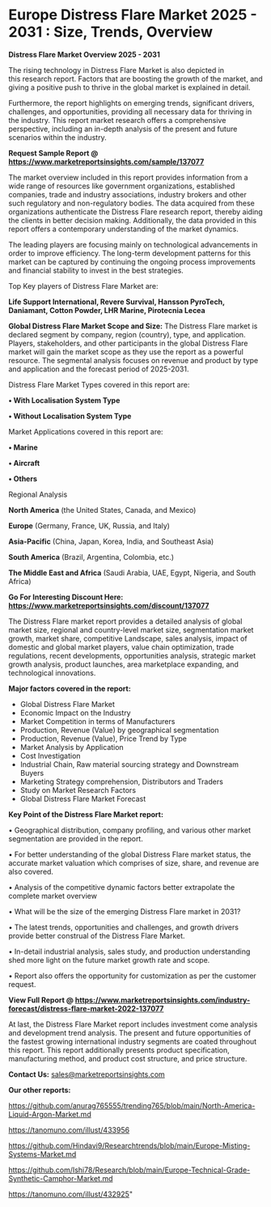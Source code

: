  # Europe Distress Flare Market 2025 - 2031 : Size, Trends, Overview

<Strong> Distress Flare Market Overview 2025 - 2031</strong>

The rising technology in Distress Flare Market is also depicted in this research report. Factors that are boosting the growth of the market, and giving a positive push to thrive in the global market is explained in detail.

Furthermore, the report highlights on emerging trends, significant drivers, challenges, and opportunities, providing all necessary data for thriving in the industry. This report market research offers a comprehensive perspective, including an in-depth analysis of the present and future scenarios within the industry.

<strong>Request Sample Report @ <a href=https://www.marketreportsinsights.com/sample/137077>https://www.marketreportsinsights.com/sample/137077</a></strong>

The market overview included in this report provides information from a wide range of resources like government organizations, established companies, trade and industry associations, industry brokers and other such regulatory and non-regulatory bodies. The data acquired from these organizations authenticate the Distress Flare research report, thereby aiding the clients in better decision making. Additionally, the data provided in this report offers a contemporary understanding of the market dynamics.

The leading players are focusing mainly on technological advancements in order to improve efficiency. The long-term development patterns for this market can be captured by continuing the ongoing process improvements and financial stability to invest in the best strategies.

Top Key players of Distress Flare Market are:

<strong>Life Support International, Revere Survival, Hansson PyroTech, Daniamant, Cotton Powder, LHR Marine, Pirotecnia Lecea</strong>

<strong><b>Global Distress Flare Market Scope and Size:</b></strong>
The Distress Flare market is declared segment by company, region (country), type, and application. Players, stakeholders, and other participants in the global Distress Flare market will gain the market scope as they use the report as a powerful resource. The segmental analysis focuses on revenue and product by type and application and the forecast period of 2025-2031.

Distress Flare Market Types covered in this report are:

<strong>• With Localisation System Type

• Without Localisation System Type</strong>

Market Applications covered in this report are:

<strong>• Marine

• Aircraft

• Others</strong> 

Regional Analysis

<strong>North America</strong> (the United States, Canada, and Mexico)

<strong>Europe</strong> (Germany, France, UK, Russia, and Italy)

<strong>Asia-Pacific</strong> (China, Japan, Korea, India, and Southeast Asia)

<strong>South America</strong> (Brazil, Argentina, Colombia, etc.)

<strong>The Middle East and Africa</strong> (Saudi Arabia, UAE, Egypt, Nigeria, and South Africa)

<strong>Go For Interesting Discount Here: <a href=https://www.marketreportsinsights.com/discount/137077>https://www.marketreportsinsights.com/discount/137077</a></strong>

The Distress Flare market report provides a detailed analysis of global market size, regional and country-level market size, segmentation market growth, market share, competitive Landscape, sales analysis, impact of domestic and global market players, value chain optimization, trade regulations, recent developments, opportunities analysis, strategic market growth analysis, product launches, area marketplace expanding, and technological innovations.

<strong><b>Major factors covered in the report:</b></strong>
<ul>
  <li>Global Distress Flare Market </li>
  <li>Economic Impact on the Industry</li>
  <li>Market Competition in terms of Manufacturers</li>
  <li>Production, Revenue (Value) by geographical segmentation</li>
  <li>Production, Revenue (Value), Price Trend by Type</li>
  <li>Market Analysis by Application</li>
  <li>Cost Investigation</li>
  <li>Industrial Chain, Raw material sourcing strategy and Downstream Buyers</li>
  <li>Marketing Strategy comprehension, Distributors and Traders</li>
  <li>Study on Market Research Factors</li>
  <li>Global Distress Flare Market Forecast</li>
</ul>

<strong><b>Key Point of the Distress Flare Market report:</b></strong>

• Geographical distribution, company profiling, and various other market segmentation are provided in the report.

• For better understanding of the global Distress Flare market status, the accurate market valuation which comprises of size, share, and revenue are also covered.

• Analysis of the competitive dynamic factors better extrapolate the complete market overview

• What will be the size of the emerging Distress Flare market in 2031?

• The latest trends, opportunities and challenges, and growth drivers provide better construal of the Distress Flare Market.

• In-detail industrial analysis, sales study, and production understanding shed more light on the future market growth rate and scope.

• Report also offers the opportunity for customization as per the customer request.

<strong><b>View Full Report @ <a href=https://www.marketreportsinsights.com/industry-forecast/distress-flare-market-2022-137077>https://www.marketreportsinsights.com/industry-forecast/distress-flare-market-2022-137077</a></b></strong>


At last, the Distress Flare Market report includes investment come analysis and development trend analysis. The present and future opportunities of the fastest growing international industry segments are coated throughout this report. This report additionally presents product specification, manufacturing method, and product cost structure, and price structure.

<strong>Contact Us:</strong>
sales@marketreportsinsights.com

<strong>Our other reports:</strong>

<a href=https://github.com/anurag765555/trending765/blob/main/North-America-Liquid-Argon-Market.md>https://github.com/anurag765555/trending765/blob/main/North-America-Liquid-Argon-Market.md</a>

<a href=https://tanomuno.com/illust/433956>https://tanomuno.com/illust/433956</a>

<a href=https://github.com/Hindavi9/Researchtrends/blob/main/Europe-Misting-Systems-Market.md>https://github.com/Hindavi9/Researchtrends/blob/main/Europe-Misting-Systems-Market.md</a>

<a href=https://github.com/Ishi78/Research/blob/main/Europe-Technical-Grade-Synthetic-Camphor-Market.md>https://github.com/Ishi78/Research/blob/main/Europe-Technical-Grade-Synthetic-Camphor-Market.md</a>

<a href=https://tanomuno.com/illust/432925>https://tanomuno.com/illust/432925</a>"
